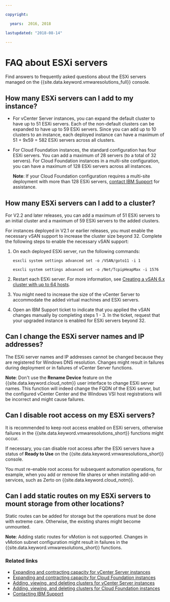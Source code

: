 ```yaml
---

copyright:

  years:  2016, 2018

lastupdated: "2018-08-14"

---
```


# FAQ about ESXi servers

Find answers to frequently asked questions about the ESXi servers managed on the {{site.data.keyword.vmwaresolutions_full}} console.

## How many ESXi servers can I add to my instance?

* For vCenter Server instances, you can expand the default cluster to have up to 51 ESXi servers. Each of the non-default clusters can be expanded to have up to 59 ESXi servers. Since you can add up to 10 clusters to an instance, each deployed instance can have a maximum of 51 + 9x59 = 582 ESXi servers across all clusters.
* For Cloud Foundation instances, the standard configuration has four ESXi servers. You can add a maximum of 28 servers (to a total of 32 servers). For Cloud Foundation instances in a multi-site configuration, you can have a maximum of 128 ESXi servers across all instances.

  **Note**: If your Cloud Foundation configuration requires a multi-site deployment with more than 128 ESXi servers, [contact IBM Support](trbl_support.html) for assistance.

## How many ESXi servers can I add to a cluster?

For V2.2 and later releases, you can add a maximum of 51 ESXi servers to an initial cluster and a maximum of 59 ESXi servers to the added clusters.

For instances deployed in V2.1 or earlier releases, you must enable the necessary vSAN support to increase the cluster size beyond 32. Complete the following steps to enable the necessary vSAN support:

1. On each deployed ESXi server, run the following commands:

   `esxcli system settings advanced set -o /VSAN/goto11 -i 1`

   `esxcli system settings advanced set -o /Net/TcpipHeapMax -i 1576`

2. Restart each ESXi server. For more information, see [Creating a vSAN 6.x cluster with up to 64 hosts](https://kb.vmware.com/s/article/2110081).
3. You might need to increase the size of the vCenter Server to accommodate the added virtual machines and ESXi servers.
4. Open an IBM Support ticket to indicate that you applied the vSAN changes manually by completing steps 1 - 3. In the ticket, request that your upgraded instance is enabled for ESXi servers beyond 32.

## Can I change the ESXi server names and IP addresses?

The ESXi server names and IP addresses cannot be changed because they are registered for Windows DNS resolution. Changes might result in failures during deployment or in failures of vCenter Server functions.

**Note**: Don't use the **Rename Device** feature on the {{site.data.keyword.cloud_notm}} user interface to change ESXi server names. This function will indeed change the FQDN of the ESXi server, but the configured vCenter Center and the Windows VSI host registrations will be incorrect and might cause failures.

## Can I disable root access on my ESXi servers?

It is recommended to keep root access enabled on ESXi servers, otherwise failures in the {{site.data.keyword.vmwaresolutions_short}} functions might occur.

If necessary, you can disable root access after the ESXi servers have a status of **Ready to Use** on the {{site.data.keyword.vmwaresolutions_short}} console.

You must re-enable root access for subsequent automation operations, for example, when you add or remove file shares or when installing add-on services, such as Zerto on {{site.data.keyword.cloud_notm}}.

## Can I add static routes on my ESXi servers to mount storage from other locations?

Static routes can be added for storage but the operations must be done with extreme care. Otherwise, the existing shares might become unmounted.

**Note**: Adding static routes for vMotion is not supported. Changes in vMotion subnet configuration might result in failures in the {{site.data.keyword.vmwaresolutions_short}} functions.

### Related links

* [Expanding and contracting capacity for vCenter Server instances](../vcenter/vc_addingremovingservers.html)
* [Expanding and contracting capacity for Cloud Foundation instances](../sddc/sd_addingremovingservers.html)
* [Adding, viewing, and deleting clusters for vCenter Server instances](../vcenter/vc_addingviewingclusters.html)
* [Adding, viewing, and deleting clusters for Cloud Foundation instances](../sddc/sd_addingviewingclusters.html)
* [Contacting IBM Support](trbl_support.html)

